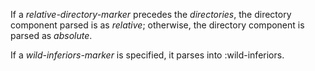  



If a *relative-directory-marker* precedes the *directories*, the directory component parsed is as *relative*; otherwise, the directory component is parsed as *absolute*. 



If a *wild-inferiors-marker* is specified, it parses into :wild-inferiors. 



